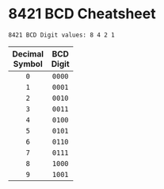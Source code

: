 
# 8421 BCD Cheatsheet

```
8421 BCD Digit values: 8 4 2 1
```

| Decimal  <br>Symbol | BCD  <br>Digit |
| :-----------------: | :------------: |
|         `0`         |     `0000`     |
|         `1`         |     `0001`     |
|         `2`         |     `0010`     |
|         `3`         |     `0011`     |
|         `4`         |     `0100`     |
|         `5`         |     `0101`     |
|         `6`         |     `0110`     |
|         `7`         |     `0111`     |
|         `8`         |     `1000`     |
|         `9`         |     `1001`     |
